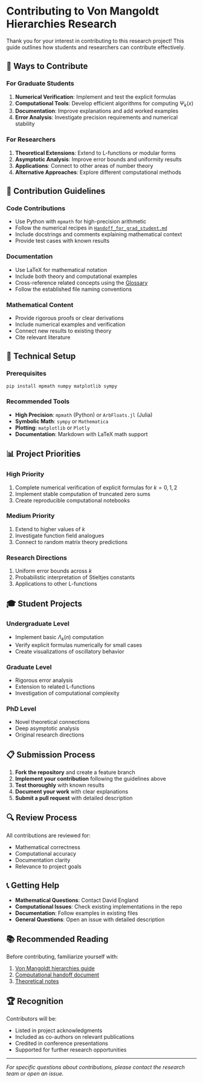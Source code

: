 # Contributing to Von Mangoldt Hierarchies Research

Thank you for your interest in contributing to this research project! This guide outlines how students and researchers can contribute effectively.

## 🎯 Ways to Contribute

### For Graduate Students
1. **Numerical Verification**: Implement and test the explicit formulas
2. **Computational Tools**: Develop efficient algorithms for computing $\Psi_k(x)$
3. **Documentation**: Improve explanations and add worked examples
4. **Error Analysis**: Investigate precision requirements and numerical stability

### For Researchers
1. **Theoretical Extensions**: Extend to L-functions or modular forms
2. **Asymptotic Analysis**: Improve error bounds and uniformity results
3. **Applications**: Connect to other areas of number theory
4. **Alternative Approaches**: Explore different computational methods

## 📝 Contribution Guidelines

### Code Contributions
- Use Python with `mpmath` for high-precision arithmetic
- Follow the numerical recipes in [`Handoff_for_grad_student.md`](Handoff_for_grad_student.md)
- Include docstrings and comments explaining mathematical context
- Provide test cases with known results

### Documentation
- Use LaTeX for mathematical notation
- Include both theory and computational examples
- Cross-reference related concepts using the [Glossary](GLOSSARY.md)
- Follow the established file naming conventions

### Mathematical Content
- Provide rigorous proofs or clear derivations
- Include numerical examples and verification
- Connect new results to existing theory
- Cite relevant literature

## 🔧 Technical Setup

### Prerequisites
```bash
pip install mpmath numpy matplotlib sympy
```

### Recommended Tools
- **High Precision**: `mpmath` (Python) or `ArbFloats.jl` (Julia)
- **Symbolic Math**: `sympy` or `Mathematica`
- **Plotting**: `matplotlib` or `Plotly`
- **Documentation**: Markdown with LaTeX math support

## 📊 Project Priorities

### High Priority
1. Complete numerical verification of explicit formulas for $k=0,1,2$
2. Implement stable computation of truncated zero sums
3. Create reproducible computational notebooks

### Medium Priority
1. Extend to higher values of $k$
2. Investigate function field analogues
3. Connect to random matrix theory predictions

### Research Directions
1. Uniform error bounds across $k$
2. Probabilistic interpretation of Stieltjes constants
3. Applications to other L-functions

## 🎓 Student Projects

### Undergraduate Level
- Implement basic $\Lambda_k(n)$ computation
- Verify explicit formulas numerically for small cases
- Create visualizations of oscillatory behavior

### Graduate Level
- Rigorous error analysis
- Extension to related L-functions
- Investigation of computational complexity

### PhD Level
- Novel theoretical connections
- Deep asymptotic analysis
- Original research directions

## 📋 Submission Process

1. **Fork the repository** and create a feature branch
2. **Implement your contribution** following the guidelines above
3. **Test thoroughly** with known results
4. **Document your work** with clear explanations
5. **Submit a pull request** with detailed description

## 🔍 Review Process

All contributions are reviewed for:
- Mathematical correctness
- Computational accuracy
- Documentation clarity
- Relevance to project goals

## 📞 Getting Help

- **Mathematical Questions**: Contact David England
- **Computational Issues**: Check existing implementations in the repo
- **Documentation**: Follow examples in existing files
- **General Questions**: Open an issue with detailed description

## 📚 Recommended Reading

Before contributing, familiarize yourself with:
1. [Von Mangoldt hierarchies guide](von%20Mangoldt%20hierarchies.md)
2. [Computational handoff document](Handoff_for_grad_student.md)
3. [Theoretical notes](Notes%20on%20von%20Mangoldt%20Hierarchies.md)

## 🏆 Recognition

Contributors will be:
- Listed in project acknowledgments
- Included as co-authors on relevant publications
- Credited in conference presentations
- Supported for further research opportunities

---

*For specific questions about contributions, please contact the research team or open an issue.*
